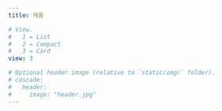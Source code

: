```yaml
---
title: 제품

# View.
#   1 = List
#   2 = Compact
#   3 = Card
view: 3

# Optional header image (relative to `static/img/` folder).
# cascade:
#   header:
#     image: "header.jpg"
---
```

